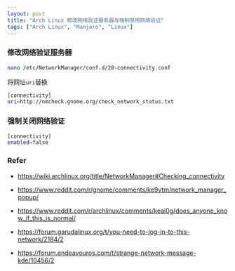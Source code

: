 ```yaml
---
layout: post
title: "Arch Linux 修改网络验证服务器与强制禁用网络验证"
tags: ["Arch Linux", "Manjaro", "Linux"]
---
```


### 修改网络验证服务器

```bash
nano /etc/NetworkManager/conf.d/20-connectivity.conf
```

将网址`uri`替换

```bash
[connectivity]
uri=http://nmcheck.gnome.org/check_network_status.txt
```

### 强制关闭网络验证

```bash
[connectivity]
enabled=false
```







### Refer

- https://wiki.archlinux.org/title/NetworkManager#Checking_connectivity

- https://www.reddit.com/r/gnome/comments/ke9ytm/network_manager_popup/
- https://www.reddit.com/r/archlinux/comments/keai0g/does_anyone_know_if_this_is_normal/
- https://forum.garudalinux.org/t/you-need-to-log-in-to-this-network/2184/2
- https://forum.endeavouros.com/t/strange-network-message-kde/10456/2